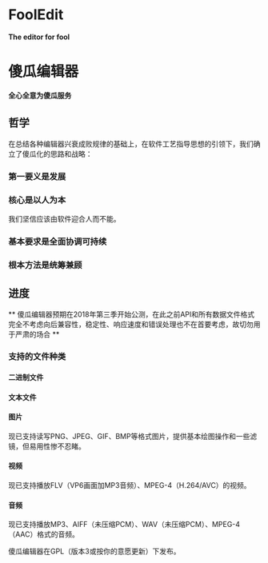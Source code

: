 # FoolEdit

__The editor for fool__

# 傻瓜编辑器

__全心全意为傻瓜服务__

## 哲学

在总结各种编辑器兴衰成败规律的基础上，在软件工艺指导思想的引领下，我们确立了傻瓜化的思路和战略：

### 第一要义是发展

### 核心是以人为本

我们坚信应该由软件迎合人而不能。

### 基本要求是全面协调可持续

### 根本方法是统筹兼顾

## 进度

** 傻瓜编辑器预期在2018年第三季开始公测，在此之前API和所有数据文件格式完全不考虑向后兼容性，稳定性、响应速度和错误处理也不在首要考虑，故切勿用于严肃的场合 **

### 支持的文件种类

#### 二进制文件

#### 文本文件

#### 图片

现已支持读写PNG、JPEG、GIF、BMP等格式图片，提供基本绘图操作和一些滤镜，但易用性惨不忍睹。

#### 视频

现已支持播放FLV（VP6画面加MP3音频）、MPEG-4（H.264/AVC）的视频。

#### 音频

现已支持播放MP3、AIFF（未压缩PCM）、WAV（未压缩PCM）、MPEG-4（AAC）格式的音频。


傻瓜编辑器在GPL（版本3或按你的意愿更新）下发布。

